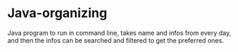 # Java-organizing
Java program to run in command line, takes name and infos from every day, and  then the infos can be searched and filtered to get the preferred ones.
